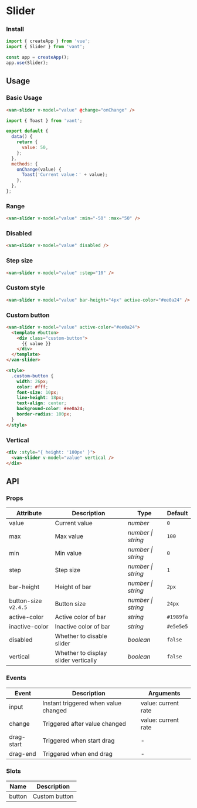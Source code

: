 # Slider

### Install

```js
import { createApp } from 'vue';
import { Slider } from 'vant';

const app = createApp();
app.use(Slider);
```

## Usage

### Basic Usage

```html
<van-slider v-model="value" @change="onChange" />
```

```js
import { Toast } from 'vant';

export default {
  data() {
    return {
      value: 50,
    };
  },
  methods: {
    onChange(value) {
      Toast('Current value：' + value);
    },
  },
};
```

### Range

```html
<van-slider v-model="value" :min="-50" :max="50" />
```

### Disabled

```html
<van-slider v-model="value" disabled />
```

### Step size

```html
<van-slider v-model="value" :step="10" />
```

### Custom style

```html
<van-slider v-model="value" bar-height="4px" active-color="#ee0a24" />
```

### Custom button

```html
<van-slider v-model="value" active-color="#ee0a24">
  <template #button>
    <div class="custom-button">
      {{ value }}
    </div>
  </template>
</van-slider>

<style>
  .custom-button {
    width: 26px;
    color: #fff;
    font-size: 10px;
    line-height: 18px;
    text-align: center;
    background-color: #ee0a24;
    border-radius: 100px;
  }
</style>
```

### Vertical

```html
<div :style="{ height: '100px' }">
  <van-slider v-model="value" vertical />
</div>
```

## API

### Props

| Attribute | Description | Type | Default |
| --- | --- | --- | --- |
| value | Current value | _number_ | `0` |
| max | Max value | _number \| string_ | `100` |
| min | Min value | _number \| string_ | `0` |
| step | Step size | _number \| string_ | `1` |
| bar-height | Height of bar | _number \| string_ | `2px` |
| button-size `v2.4.5` | Button size | _number \| string_ | `24px` |
| active-color | Active color of bar | _string_ | `#1989fa` |
| inactive-color | Inactive color of bar | _string_ | `#e5e5e5` |
| disabled | Whether to disable slider | _boolean_ | `false` |
| vertical | Whether to display slider vertically | _boolean_ | `false` |

### Events

| Event      | Description                          | Arguments           |
| ---------- | ------------------------------------ | ------------------- |
| input      | Instant triggered when value changed | value: current rate |
| change     | Triggered after value changed        | value: current rate |
| drag-start | Triggered when start drag            | -                   |
| drag-end   | Triggered when end drag              | -                   |

### Slots

| Name   | Description   |
| ------ | ------------- |
| button | Custom button |
